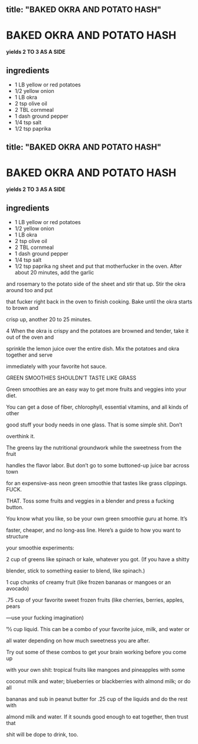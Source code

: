 

title: "BAKED OKRA AND POTATO HASH"
---
# BAKED OKRA AND POTATO HASH



#### yields  2 TO 3 AS A SIDE


## ingredients
* 1 LB yellow or red potatoes 
* 1/2 yellow onion 
* 1 LB okra 
* 2 tsp olive oil 
* 2 TBL cornmeal 
* 1 dash ground pepper 
* 1/4 tsp salt 
* 1/2 tsp paprika 

title: "BAKED OKRA AND POTATO HASH"
---
# BAKED OKRA AND POTATO HASH



#### yields  2 TO 3 AS A SIDE


## ingredients
* 1 LB yellow or red potatoes 
* 1/2 yellow onion 
* 1 LB okra 
* 2 tsp olive oil 
* 2 TBL cornmeal 
* 1 dash ground pepper 
* 1/4 tsp salt 
* 1/2 tsp paprika ng sheet and put that motherfucker in the oven. After about 20 minutes, add the garlic

and rosemary to the potato side of the sheet and stir that up. Stir the okra around too and put

that fucker right back in the oven to finish cooking. Bake until the okra starts to brown and

crisp up, another 20 to 25 minutes.

4 When the okra is crispy and the potatoes are browned and tender, take it out of the oven and

sprinkle the lemon juice over the entire dish. Mix the potatoes and okra together and serve

immediately with your favorite hot sauce.

GREEN SMOOTHIES SHOULDN’T TASTE LIKE GRASS

Green smoothies are an easy way to get more fruits and veggies into your diet.

You can get a dose of fiber, chlorophyll, essential vitamins, and all kinds of other

good stuff your body needs in one glass. That is some simple shit. Don’t

overthink it.

The greens lay the nutritional groundwork while the sweetness from the fruit

handles the flavor labor. But don’t go to some buttoned-up juice bar across town

for an expensive-ass neon green smoothie that tastes like grass clippings. FUCK.

THAT. Toss some fruits and veggies in a blender and press a fucking button.

You know what you like, so be your own green smoothie guru at home. It’s

faster, cheaper, and no long-ass line. Here’s a guide to how you want to structure

your smoothie experiments:

2 cup of greens like spinach or kale, whatever you got. (If you have a shitty

blender, stick to something easier to blend, like spinach.)

1 cup chunks of creamy fruit (like frozen bananas or mangoes or an avocado)

.75 cup of your favorite sweet frozen fruits (like cherries, berries, apples, pears

—use your fucking imagination)

11⁄2 cup liquid. This can be a combo of your favorite juice, milk, and water or

all water depending on how much sweetness you are after.

Try out some of these combos to get your brain working before you come up

with your own shit: tropical fruits like mangoes and pineapples with some

coconut milk and water; blueberries or blackberries with almond milk; or do all

bananas and sub in peanut butter for .25 cup of the liquids and do the rest with

almond milk and water. If it sounds good enough to eat together, then trust that

shit will be dope to drink, too.






